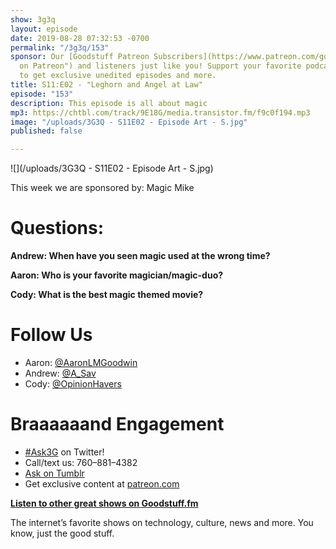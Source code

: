 ```yaml
---
show: 3g3q
layout: episode
date: 2019-08-28 07:32:53 -0700
permalink: "/3g3q/153"
sponsor: Our [Goodstuff Patreon Subscribers](https://www.patreon.com/goodstuff "Goodstuff
  on Patreon") and listeners just like you! Support your favorite podcasts directly
  to get exclusive unedited episodes and more.
title: S11:E02 - "Leghorn and Angel at Law"
episode: "153"
description: This episode is all about magic
mp3: https://chtbl.com/track/9E18G/media.transistor.fm/f9c0f194.mp3
image: "/uploads/3G3Q - S11E02 - Episode Art - S.jpg"
published: false

---
```

![](/uploads/3G3Q - S11E02 - Episode Art - S.jpg)

This week we are sponsored by: Magic Mike

# Questions:

**Andrew: When have you seen magic used at the wrong time?**

**Aaron: Who is your favorite magician/magic-duo?**

**Cody: What is the best magic themed movie?**

# Follow Us

* Aaron: [@AaronLMGoodwin](http://twitter.com/aaronlmgoodwin)
* Andrew: [@A_Sav](http://twitter.com/a_sav)
* Cody: [@OpinionHavers](https://twitter.com/opinionhavers)

# Braaaaaand Engagement

* [#Ask3G](http://twitter.com/) on Twitter!
* Call/text us: 760–881–4382
* [Ask on Tumblr](http://3g3q.co/ask)
* Get exclusive content at [patreon.com](http://www.patreon.com/3g3q)

[**Listen to other great shows on Goodstuff.fm**](http://goodstuff.fm/)

The internet’s favorite shows on technology, culture, news and more. You know, just the good stuff.